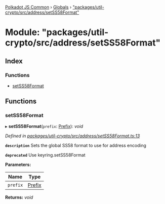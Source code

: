 [Polkadot JS Common](../README.md) › [Globals](../globals.md) › ["packages/util-crypto/src/address/setSS58Format"](_packages_util_crypto_src_address_setss58format_.md)

# Module: "packages/util-crypto/src/address/setSS58Format"

## Index

### Functions

* [setSS58Format](_packages_util_crypto_src_address_setss58format_.md#setss58format)

## Functions

###  setSS58Format

▸ **setSS58Format**(`prefix`: [Prefix](_packages_util_crypto_src_address_types_.md#prefix)): *void*

*Defined in [packages/util-crypto/src/address/setSS58Format.ts:13](https://github.com/polkadot-js/common/blob/08de8ce2/packages/util-crypto/src/address/setSS58Format.ts#L13)*

**`description`** Sets the global SS58 format to use for address encoding

**`deprecated`** Use keyring.setSS58Format

**Parameters:**

Name | Type |
------ | ------ |
`prefix` | [Prefix](_packages_util_crypto_src_address_types_.md#prefix) |

**Returns:** *void*
